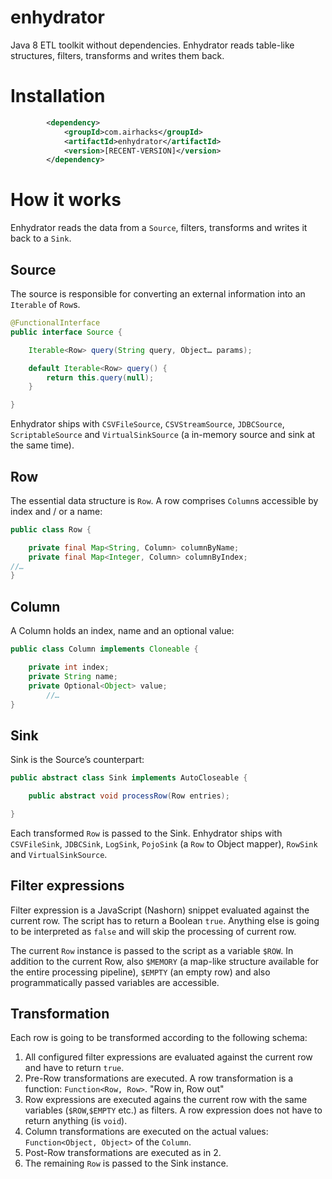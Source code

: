 enhydrator
==========

Java 8 ETL toolkit without dependencies. Enhydrator reads table-like structures, filters, transforms and writes them back.

# Installation

```xml
        <dependency>
            <groupId>com.airhacks</groupId>
            <artifactId>enhydrator</artifactId>
            <version>[RECENT-VERSION]</version>
        </dependency>
```

# How it works

Enhydrator reads the data from a `Source`, filters, transforms and writes it back to a `Sink`.

## Source

The source is responsible for converting an external information into an `Iterable` of `Row`s.

```java
@FunctionalInterface
public interface Source {

    Iterable<Row> query(String query, Object… params);

    default Iterable<Row> query() {
        return this.query(null);
    }

}
```
Enhydrator ships with `CSVFileSource`, `CSVStreamSource`, `JDBCSource`, `ScriptableSource` and `VirtualSinkSource` (a in-memory source and sink at the same time).

## Row

The essential data structure is `Row`. A row comprises `Column`s accessible by index and / or a name:

```java
public class Row {

    private final Map<String, Column> columnByName;
    private final Map<Integer, Column> columnByIndex;
//…
}
```

## Column

A Column holds an index, name and an optional value:

```java
public class Column implements Cloneable {

    private int index;
    private String name;
    private Optional<Object> value;
		//…
}
```

## Sink

Sink is the Source’s counterpart:

```java
public abstract class Sink implements AutoCloseable {

    public abstract void processRow(Row entries);

}
```

Each transformed `Row` is passed to the Sink. Enhydrator ships with `CSVFileSink`, `JDBCSink`, `LogSink`, `PojoSink` (a `Row` to Object mapper), `RowSink` and `VirtualSinkSource`.

## Filter expressions

Filter expression is a JavaScript (Nashorn) snippet evaluated against the current row. The script has to return a Boolean `true`. Anything else is going to be interpreted as `false` and will skip the processing of current row.

The current `Row` instance is passed to the script as a variable `$ROW`. In addition to the current Row, also `$MEMORY` (a map-like structure available for the entire processing pipeline), `$EMPTY` (an empty row) and also programmatically passed variables are accessible.

## Transformation

Each row is going to be transformed according to the following schema:

1. All configured filter expressions are evaluated against the current row and have to return `true`.
2. Pre-Row transformations are executed. A row transformation is a function: `Function<Row, Row>`. "Row in, Row out"
3. Row expressions are executed agains the current row with the same variables (`$ROW`,`$EMPTY` etc.) as filters. A row expression does not have to return anything (is `void`).
4. Column transformations are executed on the actual values: `Function<Object, Object>` of the `Column`.
5. Post-Row transformations are executed as in 2.
6. The remaining `Row` is passed to the Sink instance.


